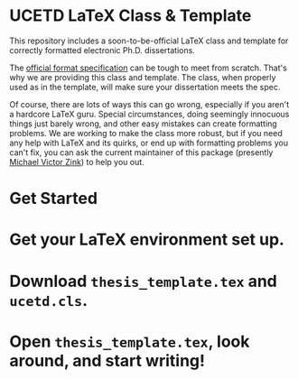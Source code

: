 UCETD LaTeX Class & Template
============================

This repository includes a soon-to-be-official LaTeX class and template for
correctly formatted electronic Ph.D. dissertations.

The [official format specification][spec] can be tough to meet from scratch.
That's why we are providing this class and template. The class, when properly
used as in the template, will make sure your dissertation meets the spec.

Of course, there are lots of ways this can go wrong, especially if you aren't
a hardcore LaTeX guru. Special circumstances, doing seemingly innocuous things
just barely wrong, and other easy mistakes can create formatting problems. We
are working to make the class more robust, but if you need any help with LaTeX
and its quirks, or end up with formatting problems you can't fix, you can ask
the current maintainer of this package
(presently [Michael Victor Zink](mailto:mvzink@uchicago.edu)) to help you out.

[spec]: http://www.lib.uchicago.edu/e/phd/etdformat.html "University-Wide Requirements for the Ph.D. Dissertation  Format"

Get Started
===========

# Get your LaTeX environment set up.
# Download `thesis_template.tex` and `ucetd.cls`.
# Open `thesis_template.tex`, look around, and start writing!
